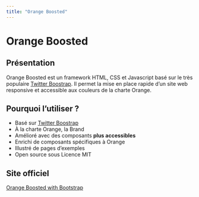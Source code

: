 ```yaml
---
title: "Orange Boosted"
---
```


# Orange Boosted
  
## Présentation
Orange <span lang="en">Boosted</span> est un framework <abbr>HTML</abbr>, <abbr>CSS</abbr> et Javascript basé sur le très populaire <span lang="en">[Twitter Boostrap](http://getbootstrap.com/)</span>.
Il permet la mise en place rapide d’un site web responsive et accessible aux couleurs de la charte Orange.

## Pourquoi l’utiliser ?
 - Basé sur <span lang="en">[Twitter Boostrap](http://getbootstrap.com/)</span>
 - À la charte Orange, la Brand
 - Amélioré avec des composants **plus accessibles**
 - Enrichi de composants spécifiques à Orange
 - Illustré de pages d’exemples
 - <span lang="en">Open source</span> sous Licence <abbr lang="en">MIT</abbr>

## Site officiel

<span lang="en">[Orange Boosted with Bootstrap](http://boosted.orange.com/)</span>
